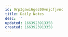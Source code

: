 ```yaml
---
id: 9rp3gawi6gez00vnjcfjvnc
title: Daily Notes
desc: ''
updated: 1663923913358
created: 1663923913358
---
```

